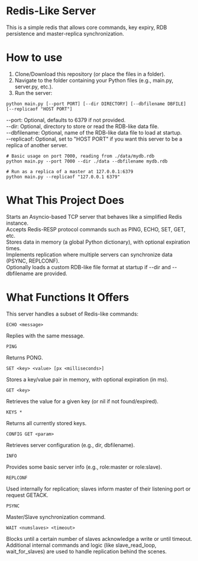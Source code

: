 # Redis-Like Server
This is a simple redis that allows core commands, key expiry, RDB persistence and master-replica synchronization.

# How to use
1. Clone/Download this repository (or place the files in a folder).
2. Navigate to the folder containing your Python files (e.g., main.py, server.py, etc.).
3. Run the server:
```
python main.py [--port PORT] [--dir DIRECTORY] [--dbfilename DBFILE] [--replicaof "HOST PORT"]
```
--port: Optional, defaults to 6379 if not provided.  
--dir: Optional, directory to store or read the RDB-like data file.  
--dbfilename: Optional, name of the RDB-like data file to load at startup.  
--replicaof: Optional, set to "HOST PORT" if you want this server to be a replica of another server.  
```
# Basic usage on port 7000, reading from ./data/mydb.rdb
python main.py --port 7000 --dir ./data --dbfilename mydb.rdb
```
```
# Run as a replica of a master at 127.0.0.1:6379
python main.py --replicaof "127.0.0.1 6379"
```
# What This Project Does
Starts an Asyncio-based TCP server that behaves like a simplified Redis instance.  
Accepts Redis-RESP protocol commands such as PING, ECHO, SET, GET, etc.  
Stores data in memory (a global Python dictionary), with optional expiration times.  
Implements replication where multiple servers can synchronize data (PSYNC, REPLCONF).  
Optionally loads a custom RDB-like file format at startup if --dir and --dbfilename are provided.  

# What Functions It Offers
This server handles a subset of Redis-like commands:  
```
ECHO <message>
```
Replies with the same message.  
```
PING
```
Returns PONG.  
```
SET <key> <value> [px <milliseconds>]
```
Stores a key/value pair in memory, with optional expiration (in ms).  
```
GET <key>
```
Retrieves the value for a given key (or nil if not found/expired).  
```
KEYS *
```
Returns all currently stored keys.  
```
CONFIG GET <param>
```
Retrieves server configuration (e.g., dir, dbfilename).  
```
INFO
```
Provides some basic server info (e.g., role:master or role:slave).  
```
REPLCONF
```
Used internally for replication; slaves inform master of their listening port or request GETACK.  
```
PSYNC
```
Master/Slave synchronization command.  
```
WAIT <numslaves> <timeout>
```
Blocks until a certain number of slaves acknowledge a write or until timeout.  
Additional internal commands and logic (like slave_read_loop, wait_for_slaves) are used to handle replication behind the scenes.
